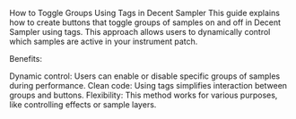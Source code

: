 How to Toggle Groups Using Tags in Decent Sampler
This guide explains how to create buttons that toggle groups of samples on and off in Decent Sampler using tags. 
This approach allows users to dynamically control which samples are active in your instrument patch.

Benefits:

Dynamic control: Users can enable or disable specific groups of samples during performance.
Clean code: Using tags simplifies interaction between groups and buttons.
Flexibility: This method works for various purposes, like controlling effects or sample layers.
